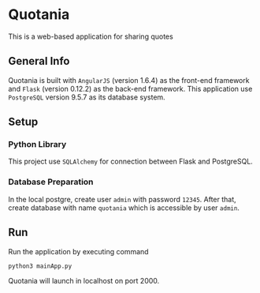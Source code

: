 # Quotania
This is a web-based application for sharing quotes

## General Info
Quotania is built with `AngularJS` (version 1.6.4) as the front-end framework and `Flask` (version 0.12.2) as the back-end framework. This application use `PostgreSQL` version 9.5.7 as its database system.

## Setup
### Python Library
This project use `SQLAlchemy` for connection between Flask and PostgreSQL.
### Database Preparation
In the local postgre, create user `admin` with password `12345`. After that, create database with name `quotania` which is accessible by user `admin`.
 
## Run
Run the application by executing command
```
python3 mainApp.py
```
Quotania will launch in localhost on port 2000.